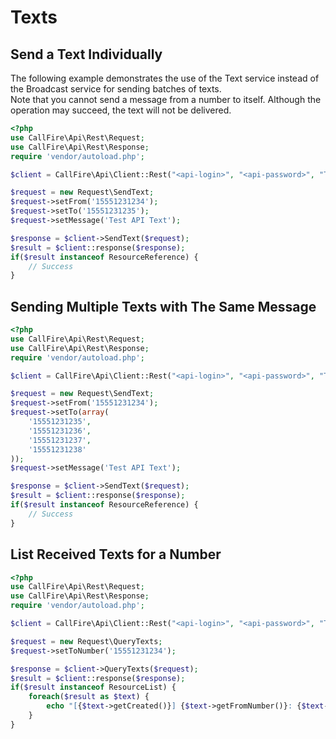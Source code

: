 Texts
=====

## Send a Text Individually

The following example demonstrates the use of the Text service instead of the
Broadcast service for sending batches of texts.  
Note that you cannot send a message from a number to itself. Although the operation
may succeed, the text will not be delivered.

```php
<?php
use CallFire\Api\Rest\Request;
use CallFire\Api\Rest\Response;
require 'vendor/autoload.php';

$client = CallFire\Api\Client::Rest("<api-login>", "<api-password>", "Text");

$request = new Request\SendText;
$request->setFrom('15551231234');
$request->setTo('15551231235');
$request->setMessage('Test API Text');

$response = $client->SendText($request);
$result = $client::response($response);
if($result instanceof ResourceReference) {
    // Success
}
```

## Sending Multiple Texts with The Same Message

```php
<?php
use CallFire\Api\Rest\Request;
use CallFire\Api\Rest\Response;
require 'vendor/autoload.php';

$client = CallFire\Api\Client::Rest("<api-login>", "<api-password>", "Text");

$request = new Request\SendText;
$request->setFrom('15551231234');
$request->setTo(array(
    '15551231235',
    '15551231236',
    '15551231237',
    '15551231238'
));
$request->setMessage('Test API Text');

$response = $client->SendText($request);
$result = $client::response($response);
if($result instanceof ResourceReference) {
    // Success
}
```

## List Received Texts for a Number

```php
<?php
use CallFire\Api\Rest\Request;
use CallFire\Api\Rest\Response;
require 'vendor/autoload.php';

$client = CallFire\Api\Client::Rest("<api-login>", "<api-password>", "Text");

$request = new Request\QueryTexts;
$request->setToNumber('15551231234');

$response = $client->QueryTexts($request);
$result = $client::response($response);
if($result instanceof ResourceList) {
    foreach($result as $text) {
        echo "[{$text->getCreated()}] {$text->getFromNumber()}: {$text->getMessage()}".PHP_EOL;
    }
}
```
